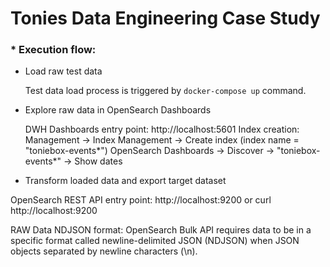 # Tonies Data Engineering Case Study

### * Execution flow:

* Load raw test data

    Test data load process is triggered by `docker-compose up` command. 

* Explore raw data in OpenSearch Dashboards

  DWH Dashboards entry point:  http://localhost:5601
  Index creation: Management -> Index Management -> Create index (index name = "toniebox-events*")
  OpenSearch Dashboards -> Discover -> "toniebox-events*" -> Show dates

* Transform loaded data and export target dataset

OpenSearch REST API entry point: 
http://localhost:9200
or curl http://localhost:9200





RAW Data NDJSON format:
OpenSearch Bulk API requires data to be in a specific format called newline-delimited JSON (NDJSON)
when JSON objects separated by newline characters (\n).